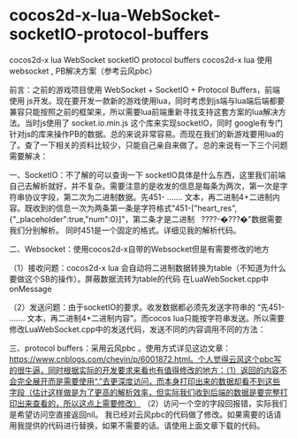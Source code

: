 # cocos2d-x-lua-WebSocket-socketIO-protocol-buffers
cocos2d-x lua WebSocket socketIO protocol buffers
cocos2d-x lua 使用 websocket , PB解决方案（参考云风pbc）


前言：之前的游戏项目使用 WebSocket + SocketIO + Protocol Buffers，前端使用 js开发。现在要开发一款新的游戏使用lua，同时考虑到js端与lua端后端都要兼容只能按照之前的框架来，所以需要lua前端重新寻找支持这套方案的lua解决方法。当时js使用了 socket.io.min.js 这个库来实现socketIO，同时 google有专门针对js的库来操作PB的数据。总的来说非常容易。而现在我们的新游戏要用lua的了。查了一下相关的资料比较少，只能自己亲自来做了。总的来说有一下三个问题需要解决：

一、SocketIO：不了解的可以查询一下 socketIO具体是什么东西，这里我们前端自己去解析就好，并不复杂。需要注意的是收发的信息是每条为两次，第一次是字符串协议字段，第二次为二进制数据。先451- ....... 文本，再二进制4+二进制内容。既收到的信息一次为两条第一条是字符格式"451-["heart_res",{"_placeholder":true,"num":0}]"，第二条才是二进制   ????-�???�"数据需要我们分别解析。 同时451是一个固定的格式。详细见我的解析代码。

二、Websocket：使用cocos2d-x自带的Websocket但是有需要修改的地方

（1）接收问题：cocos2d-x lua 会自动将二进制数据转换为table（不知道为什么要做这个SB的操作）。屏蔽数据流转为table的代码 在LuaWebSocket.cpp中onMessage 

（2）发送问题：由于socketIO的要求。收发数据都必须先发送字符串的 “先451- ....... 文本，再二进制4+二进制内容”。而cocos lua只能按字符串发送。所以需要修改LuaWebSocket.cpp中的发送代码，发送不同的内容调用不同的方法：

三、protocol buffers：采用云风pbc 。使用方式详见这边文章：https://www.cnblogs.com/chevin/p/6001872.html。个人觉得云风这个pbc写的很牛逼，同时根据实际的开发要求来看也有值得修改的地方：（1）返回的内容不会完全展开而是需要使用“.”去更深度访问，而本身打印出来的数据却看不到这些字段（估计这样做是为了更高的解析效率，但实际我们收到后端的数据是要完整打印出来查看的，所以这点上需要修改） （2）访问一个空的字段回报错，实际我们是希望访问空直接返回nil。
我已经对云风pbc的代码做了修改。如果需要的话请用我提供的代码进行替换，如果不需要的话。请使用上面文章下载的代码。
